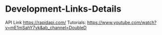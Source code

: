 # Development-Links-Details

API Link
https://rapidapi.com/ 
Tutorials: https://www.youtube.com/watch?v=mE1mSahY7vk&ab_channel=DoubleD
